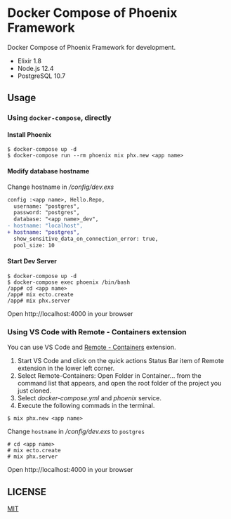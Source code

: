 # Docker Compose of Phoenix Framework

Docker Compose of Phoenix Framework for development.

- Elixir 1.8
- Node.js 12.4
- PostgreSQL 10.7

## Usage

### Using `docker-compose`, directly
#### Install Phoenix
```console
$ docker-compose up -d
$ docker-compose run --rm phoenix mix phx.new <app name>
```

#### Modify database hostname

Change hostname in *<app name>/config/dev.exs*

```diff
config :<app name>, Hello.Repo,
  username: "postgres",
  password: "postgres",
  database: "<app name>_dev",
- hostname: "localhost",
+ hostname: "postgres",
  show_sensitive_data_on_connection_error: true,
  pool_size: 10
```

#### Start Dev Server

```console
$ docker-compose up -d
$ docker-compose exec phoenix /bin/bash
/app# cd <app name>
/app# mix ecto.create
/app# mix phx.server
```

Open http://localhost:4000 in your browser

### Using VS Code with Remote - Containers extension

You can use VS Code and [Remote \- Containers](https://marketplace.visualstudio.com/items?itemName=ms-vscode-remote.remote-containers) extension.

1. Start VS Code and click on the quick actions Status Bar item of Remote extension in the lower left corner.
2. Select Remote-Containers: Open Folder in Container... from the command list that appears, and open the root folder of the project you just cloned.
3. Select *docker-compose.yml* and *phoenix* service.
4. Execute the following commads in the terminal.

```console
$ mix phx.new <app name>
```

Change `hostname` in *<app name>/config/dev.exs* to `postgres`

```console
# cd <app name>
# mix ecto.create
# mix phx.server
```

Open http://localhost:4000 in your browser

## LICENSE

[MIT](LICENSE)
